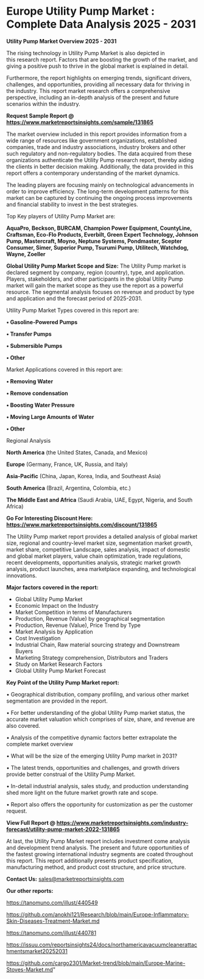 # Europe Utility Pump Market : Complete Data Analysis 2025 - 2031

<Strong> Utility Pump Market Overview 2025 - 2031</strong>

The rising technology in Utility Pump Market is also depicted in this research report. Factors that are boosting the growth of the market, and giving a positive push to thrive in the global market is explained in detail.

Furthermore, the report highlights on emerging trends, significant drivers, challenges, and opportunities, providing all necessary data for thriving in the industry. This report market research offers a comprehensive perspective, including an in-depth analysis of the present and future scenarios within the industry.

<strong>Request Sample Report @ <a href=https://www.marketreportsinsights.com/sample/131865>https://www.marketreportsinsights.com/sample/131865</a></strong>

The market overview included in this report provides information from a wide range of resources like government organizations, established companies, trade and industry associations, industry brokers and other such regulatory and non-regulatory bodies. The data acquired from these organizations authenticate the Utility Pump research report, thereby aiding the clients in better decision making. Additionally, the data provided in this report offers a contemporary understanding of the market dynamics.

The leading players are focusing mainly on technological advancements in order to improve efficiency. The long-term development patterns for this market can be captured by continuing the ongoing process improvements and financial stability to invest in the best strategies.

Top Key players of Utility Pump Market are:

<strong>AquaPro, Beckson, BURCAM, Champion Power Equipment, CountyLine, Craftsman, Eco-Flo Products, Everbilt, Green Expert Technology, Johnson Pump, Mastercraft, Moyno, Neptune Systems, Pondmaster, Scepter Consumer, Simer, Superior Pump, Tsurumi Pump, Utilitech, Watchdog, Wayne, Zoeller</strong>

<strong><b>Global Utility Pump Market Scope and Size:</b></strong>
The Utility Pump market is declared segment by company, region (country), type, and application. Players, stakeholders, and other participants in the global Utility Pump market will gain the market scope as they use the report as a powerful resource. The segmental analysis focuses on revenue and product by type and application and the forecast period of 2025-2031.

Utility Pump Market Types covered in this report are:

<strong>• Gasoline-Powered Pumps

• Transfer Pumps

• Submersible Pumps

• Other</strong>

Market Applications covered in this report are:

<strong>• Removing Water

• Remove condensation

• Boosting Water Pressure

• Moving Large Amounts of Water

• Other</strong> 

Regional Analysis

<strong>North America</strong> (the United States, Canada, and Mexico)

<strong>Europe</strong> (Germany, France, UK, Russia, and Italy)

<strong>Asia-Pacific</strong> (China, Japan, Korea, India, and Southeast Asia)

<strong>South America</strong> (Brazil, Argentina, Colombia, etc.)

<strong>The Middle East and Africa</strong> (Saudi Arabia, UAE, Egypt, Nigeria, and South Africa)

<strong>Go For Interesting Discount Here: <a href=https://www.marketreportsinsights.com/discount/131865>https://www.marketreportsinsights.com/discount/131865</a></strong>

The Utility Pump market report provides a detailed analysis of global market size, regional and country-level market size, segmentation market growth, market share, competitive Landscape, sales analysis, impact of domestic and global market players, value chain optimization, trade regulations, recent developments, opportunities analysis, strategic market growth analysis, product launches, area marketplace expanding, and technological innovations.

<strong><b>Major factors covered in the report:</b></strong>
<ul>
  <li>Global Utility Pump Market </li>
  <li>Economic Impact on the Industry</li>
  <li>Market Competition in terms of Manufacturers</li>
  <li>Production, Revenue (Value) by geographical segmentation</li>
  <li>Production, Revenue (Value), Price Trend by Type</li>
  <li>Market Analysis by Application</li>
  <li>Cost Investigation</li>
  <li>Industrial Chain, Raw material sourcing strategy and Downstream Buyers</li>
  <li>Marketing Strategy comprehension, Distributors and Traders</li>
  <li>Study on Market Research Factors</li>
  <li>Global Utility Pump Market Forecast</li>
</ul>

<strong><b>Key Point of the Utility Pump Market report:</b></strong>

• Geographical distribution, company profiling, and various other market segmentation are provided in the report.

• For better understanding of the global Utility Pump market status, the accurate market valuation which comprises of size, share, and revenue are also covered.

• Analysis of the competitive dynamic factors better extrapolate the complete market overview

• What will be the size of the emerging Utility Pump market in 2031?

• The latest trends, opportunities and challenges, and growth drivers provide better construal of the Utility Pump Market.

• In-detail industrial analysis, sales study, and production understanding shed more light on the future market growth rate and scope.

• Report also offers the opportunity for customization as per the customer request.

<strong><b>View Full Report @ <a href=https://www.marketreportsinsights.com/industry-forecast/utility-pump-market-2022-131865>https://www.marketreportsinsights.com/industry-forecast/utility-pump-market-2022-131865</a></b></strong>


At last, the Utility Pump Market report includes investment come analysis and development trend analysis. The present and future opportunities of the fastest growing international industry segments are coated throughout this report. This report additionally presents product specification, manufacturing method, and product cost structure, and price structure.

<strong>Contact Us:</strong>
sales@marketreportsinsights.com

<strong>Our other reports:</strong>

<a href=https://tanomuno.com/illust/440549>https://tanomuno.com/illust/440549</a>

<a href=https://github.com/anokhi121/Research/blob/main/Europe-Inflammatory-Skin-Diseases-Treatment-Market.md>https://github.com/anokhi121/Research/blob/main/Europe-Inflammatory-Skin-Diseases-Treatment-Market.md</a>

<a href=https://tanomuno.com/illust/440781>https://tanomuno.com/illust/440781</a>

<a href=https://issuu.com/reportsinsights24/docs/northamericavacuumcleanerattachmentsmarket20252031>https://issuu.com/reportsinsights24/docs/northamericavacuumcleanerattachmentsmarket20252031</a>

<a href=https://github.com/cargo2301/Market-trend/blob/main/Europe-Marine-Stoves-Market.md>https://github.com/cargo2301/Market-trend/blob/main/Europe-Marine-Stoves-Market.md</a>"
